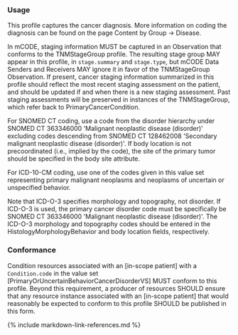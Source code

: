 ### Usage

This profile captures the cancer diagnosis. More information on coding the diagnosis can be found on the page Content by Group -> Disease.

In mCODE, staging information MUST be captured in an Observation that conforms to the TNMStageGroup profile. The resulting stage group MAY appear in this profile, in `stage.summary` and `stage.type`, but mCODE Data Senders and Receivers MAY ignore it in favor of the TNMStageGroup Observation. If present, cancer staging information summarized in this profile should reflect the most recent staging assessment on the patient, and should be updated if and when there is a new staging assessment. Past staging assessments will be preserved in instances of the TNMStageGroup, which refer back to PrimaryCancerCondition.

For SNOMED CT coding, use a code from the disorder hierarchy under SNOMED CT 363346000 'Malignant neoplastic disease (disorder)' excluding codes descending from SNOMED CT 128462008 'Secondary malignant neoplastic disease (disorder)'. If body location is not precoordinated (i.e., implied by the code), the site of the primary tumor should be specified in the body site attribute.

For ICD-10-CM coding, use one of the codes given in this value set representing primary malignant neoplasms and neoplasms of uncertain or unspecified behavior.

Note that ICD-O-3 specifies morphology and topography, not disorder. If ICD-O-3 is used, the primary cancer disorder code must be specifically be SNOMED CT 363346000  'Malignant neoplastic disease (disorder)'. The ICD-O-3 morphology and topography codes should be entered in the HistologyMorphologyBehavior and body location fields, respectively.


### Conformance

Condition resources associated with an [in-scope patient] with a `Condition.code` in the value set [PrimaryOrUncertainBehaviorCancerDisorderVS] MUST conform to this profile. Beyond this requirement, a producer of resources SHOULD ensure that any resource instance associated with an [in-scope patient] that would reasonably be expected to conform to this profile SHOULD be published in this form.

{% include markdown-link-references.md %}